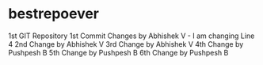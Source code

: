 # bestrepoever
1st GIT Repository
1st Commit
Changes by Abhishek V - I am changing Line 4
2nd Change by Abhishek V
3rd Change by Abhishek V
4th Change by Pushpesh B
5th Change by Pushpesh B
6th Change by Pushpesh B